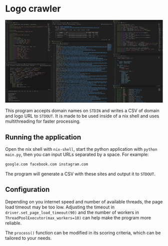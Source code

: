 # Logo crawler

<p align="center">
  <img src="https://github.com/rokobo/Logo-crawler/blob/main/thumbnail.png?raw=true"/>
</p>

This program accepts domain names on `STDIN` and writes a CSV of domain and logo URL to `STDOUT`. It is made to be used inside of a nix shell and uses multithreading for faster processing.

## Running the application

Open the nix shell with `nix-shell`, start the python application with `python main.py`, then you can input URLs separated by a space. For example:

```python
google.com facebook.com instagram.com
```

The program will generate a CSV with these sites and output it to `STDOUT`.

## Configuration

Depending on you internet speed and number of available threads, the page load timeout may be too low. Adjusting the timeout in `driver.set_page_load_timeout(90)` and the number of workers in `ThreadPoolExecutor(max_workers=10)` can help make the program more reliable.

The `process()` function can be modified in its scoring criteria, which can be tailored to your needs.
